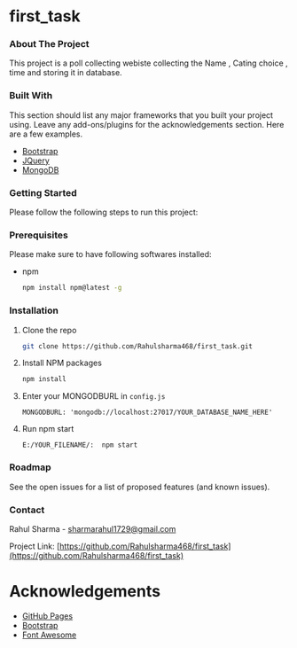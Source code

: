 # first_task

### About The Project

This project is a poll collecting webiste collecting the Name , Cating choice , time and storing it in database.

### Built With

This section should list any major frameworks that you built your project using. Leave any add-ons/plugins for the acknowledgements section. Here are a few examples.

* [Bootstrap](https://getbootstrap.com)
* [JQuery](https://jquery.com)
* [MongoDB](https://cloud.mongodb.com/)

### Getting Started

Please follow the following steps to run this project:

### Prerequisites

Please make sure to have following softwares installed:
* npm
  ```sh
  npm install npm@latest -g
  ```

### Installation

1. Clone the repo
   ```sh
   git clone https://github.com/Rahulsharma468/first_task.git
   ```
2. Install NPM packages
   ```sh
   npm install
   ```
3. Enter your MONGODBURL in `config.js`
   ```JS
   MONGODBURL: 'mongodb://localhost:27017/YOUR_DATABASE_NAME_HERE' 
   ```
4. Run npm start 
    ```JS
   E:/YOUR_FILENAME/:  npm start
   ```
### Roadmap

See the open issues for a list of proposed features (and known issues).

### Contact


Rahul Sharma - sharmarahul1729@gmail.com

Project Link: [https://github.com/Rahulsharma468/first_task](https://github.com/Rahulsharma468/first_task)


# Acknowledgements
* [GitHub Pages](https://github.com/othneildrew/Best-README-Template/blob/master/README.md)
* [Bootstrap](https://getbootstrap.com/)
* [Font Awesome](https://fontawesome.com)
